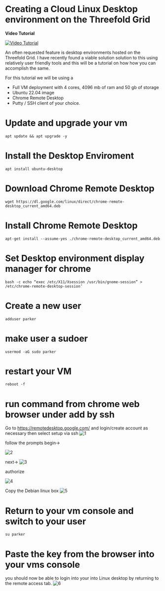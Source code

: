 # Creating a Cloud Linux Desktop environment on the Threefold Grid 


**Video Tutorial**


[![Video Tutorial](https://img.youtube.com/vi/FVy-nOcyKJQ/0.jpg)](https://www.youtube.com/watch?v=FVy-nOcyKJQ)


An often requested feature is desktop environments hosted on the Threefold Grid. I have recently found a viable solution solution to this using relatively user friendly tools and this will be a tutorial on how how you can accomplish the same. 

For this tutorial we will be using a 
- Full VM deployment with 4 cores, 4096 mb of ram and 50 gb of storage
- Ubuntu 22.04 image
- Chrome Remote Desktop 
- Putty / SSH client of your choice. 

# Update and upgrade your vm 
```
apt update && apt upgrade -y 
```
# Install the Desktop Enviroment 
```
apt install ubuntu-desktop
```
# Download Chrome Remote Desktop
```
wget https://dl.google.com/linux/direct/chrome-remote-desktop_current_amd64.deb
```
# Install Chrome Remote Desktop 
```
apt-get install --assume-yes ./chrome-remote-desktop_current_amd64.deb
```
# Set Desktop environment display manager for chrome 
```
bash -c echo “exec /etc/X11/Xsession /usr/bin/gnome-session” > /etc/chrome-remote-desktop-session’
```
# Create a new user 
```
adduser parker 
```
# make user a sudoer 
```
usermod -aG sudo parker
```
# restart your VM 
```
reboot -f
```

# run command from chrome web browser under add by ssh  

Go to https://remotedesktop.google.com/ and login/create account as necessary
then select setup via ssh 
![1](https://user-images.githubusercontent.com/44621168/214385290-25d4a8e2-c636-4eca-a651-8e32fcd7fe4d.png)



follow the prompts begin->

![2](https://user-images.githubusercontent.com/44621168/214385298-08389aa1-fd4f-425b-971b-c384be00e187.png)

next->
![3](https://user-images.githubusercontent.com/44621168/214385315-5aa7be91-0c89-4a10-b141-17989583d4d3.png)


authorize 

![4](https://user-images.githubusercontent.com/44621168/214385334-1081f255-f2ab-45d5-933c-7f85c7202c85.png)

Copy the Debian linux box 
 ![5](https://user-images.githubusercontent.com/44621168/214385340-74a7ca33-5fc4-44a6-b91e-e3dae826c26a.png)


# Return to your vm console and switch to your user 
```
su parker
```
# Paste the key from the browser into your vms console 



you should now be able to login into your into Linux desktop by returning to the remote access tab. 
![6](https://user-images.githubusercontent.com/44621168/214385374-2652b858-f961-43e6-922f-1ad71f0cc6e3.jpeg)

